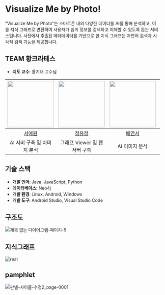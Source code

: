 # Visualize Me by Photo!
"Visualize Me by Photo"는 스마트폰 내의 다양한 데이터를 AI를 통해 분석하고, 이를 지식 그래프로 변환하여 사용자가 쉽게 정보를 검색하고 이해할 수 있도록 돕는 서비스입니다. 사진에서 추출된 메타데이터를 기반으로 한 지식 그래프는 자연어 검색과 시각적 검색 기능을 제공합니다.

## TEAM 황크라테스
- **지도 교수**: 황기태 교수님

|<img src="https://avatars.githubusercontent.com/u/120784103?v=4" width="150" height="150"/>|<img src="https://avatars.githubusercontent.com/u/115888336?v=4" width="150" height="150"/>|<img src="https://avatars.githubusercontent.com/u/115884757?v=4" width="150" height="150"/>|<img src="https://avatars.githubusercontent.com/u/115438587?v=4" width="150" height="150"/>|
|:-:|:-:|:-:|:-:|
|[서예원](https://github.com/syw1236)|[정유정](https://github.com/youjeong-Jeong)|[배연서](https://github.com/hs-2171185-baeyeonseo)|[최현진](https://github.com/hs-2171098-hyunjinchoi)|
|AI 서버 구축 및 이미지 분석|그래프 Viewer 및 웹 서버 구축|AI 이미지 분석|Android UI 설계 및 구현|

## 기술 스택
- **개발 언어**: Java, JavaScript, Python
- **데이터베이스**: Neo4j
- **개발 환경**: Linux, Android, Windows
- **개발 도구**: Android Studio, Visual Studio Code

## 구조도
![제목 없는 다이어그램-페이지-5](https://github.com/GoldenApple-Hwang/.github/assets/115888336/3e3f9203-a99b-4dbe-a107-ccadaf2357a9)

## 지식그래프
![real](https://github.com/GoldenApple-Hwang/.github/assets/115888336/c86bdb4b-df2c-4134-a880-cc6115bbf3a7)

## pamphlet
![판넬-사이클-수정2_page-0001](https://github.com/GoldenApple-Hwang/.github/assets/115888336/461621f5-2eca-43a1-ad14-1a7fc354117e)

